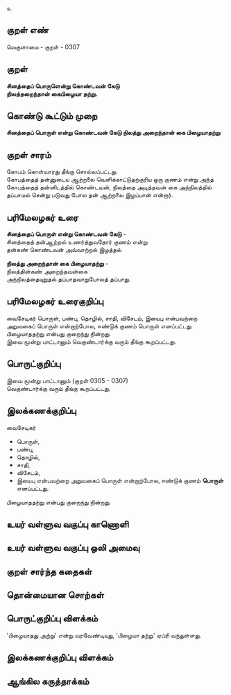 உ

## குறள் எண் 

வெகுளாமை - குறள் - 0307  

## குறள் 

**சினத்தைப் பொருளென்று கொண்டவன் கேடு  
நிலத்தறைந்தான் கைபிழையா தற்று.**

## கொண்டு கூட்டும் முறை

**சினத்தைப் பொருள் என்று கொண்டவன் கேடு நிலத்து அறைந்தான் கை பிழையாதற்று**

## குறள் சாரம் 

கோபம் கொள்வாரது தீங்கு சொல்லப்பட்டது.  
கோபத்தைத் தன்னுடைய ஆற்றலை வெளிக்காட்டுதற்குரிய ஒரு குணம் என்று அந்த கோபத்தைத் தன்னிடத்தில் கொண்டவன், நிலத்தை அடித்தவன் கை அந்நிலத்தில் தப்பாமல் சென்று படுவது போல தன் ஆற்றலை இழப்பான் என்றார்.

## பரிமேலழகர் உரை

**சினத்தைப் பொருள் என்று கொண்டவன் கேடு** -   
சினத்தைத் தன்ஆற்றல் உணர்த்துவதோர் குணம் என்று   
தன்கண் கொண்டவன் அவ்வாற்றல் இழத்தல்  

**நிலத்து அறைந்தான் கை பிழையாதற்று** -  
நிலத்தின்கண் அறைந்தவன்கை   
அந்நிலத்தையுறுதல் தப்பாதவாறுபோலத் தப்பாது. 

## பரிமேலழகர் உரைகுறிப்பு   

வைசேடிகர் பொருள், பண்பு, தொழில், சாதி, விசேடம், இயைபு என்பவற்றை அறுவகைப் பொருள் என்றாற்போல, ஈண்டுக் குணம் பொருள் எனப்பட்டது.  
பிழையாததற்று என்பது குறைந்து நின்றது.   
இவை மூன்று பாட்டானும் வெகுண்டார்க்கு வரும் தீங்கு கூறப்பட்டது.  

## பொருட்குறிப்பு 
  
இவை மூன்று பாட்டானும் (குறள் 0305 - 0307)   
வெகுண்டார்க்கு வரும் தீங்கு கூறப்பட்டது.  

## இலக்கணக்குறிப்பு  

வைசேடிகர்  
* பொருள்,   
* பண்பு,   
* தொழில்,   
* சாதி,   
* விசேடம்,   
* இயைபு என்பவற்றை அறுவகைப் பொருள் என்றாற்போல, ஈண்டுக் குணம் **பொருள்** எனப்பட்டது.    

பிழையாததற்று என்பது குறைந்து நின்றது.   

## உயர் வள்ளுவ வகுப்பு காணொளி


## உயர் வள்ளுவ வகுப்பு ஒலி அமைவு 

 
## குறள் சார்ந்த கதைகள் 


## தொன்மையான சொற்கள்


## பொருட்குறிப்பு விளக்கம்

'பிழையாதது அற்று' என்று வரவேண்டியது, 'பிழையா தற்று' ஏப்ரி வந்துள்ளது.

## இலக்கணக்குறிப்பு விளக்கம்


## ஆங்கில கருத்தாக்கம் 


